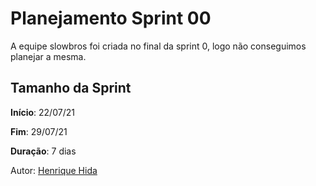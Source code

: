 ﻿---
tag: slowbrows
---
# Planejamento Sprint 00

A equipe slowbros foi criada no final da sprint 0, logo não conseguimos planejar a mesma.

## Tamanho da Sprint

**Início**: 22/07/21

**Fim**: 29/07/21

**Duração**: 7 dias

Autor: [Henrique Hida](https://github.com/HenriqueHida)

